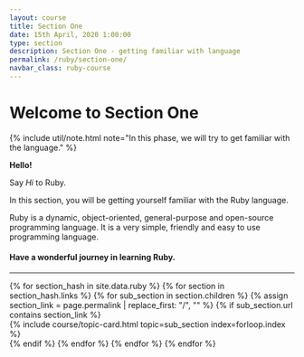 ```yaml
---
layout: course
title: Section One
date: 15th April, 2020 1:00:00
type: section
description: Section One - getting familiar with language
permalink: /ruby/section-one/
navbar_class: ruby-course
---
```


# Welcome to Section One

{% include util/note.html
    note="In this phase, we will try to get familiar with the language."
%}

__Hello!__

Say _Hi_ to Ruby.

In this section, you will be getting yourself familiar with the Ruby language.

Ruby is a dynamic, object-oriented, general-purpose and open-source programming language. It is a very
simple, friendly and easy to use programming language.

#### Have a wonderful journey in learning Ruby.

<div class="section-index">
  <hr class="panel-line">

  <div class="container-fluid">
    <div class="row">
    {% for section_hash in site.data.ruby %}
      {% for section in section_hash.links %}
        {% for sub_section in section.children %}
          {% assign section_link = page.permalink | replace_first: "/", "" %}
          {% if sub_section.url contains section_link %}
            <div class="col-lg-4 col-md-6">
              {% include course/topic-card.html
                          topic=sub_section index=forloop.index %}
            </div>
          {% endif %}
        {% endfor %}
      {% endfor %}
    {% endfor %}
    </div>
  </div>
</div>

